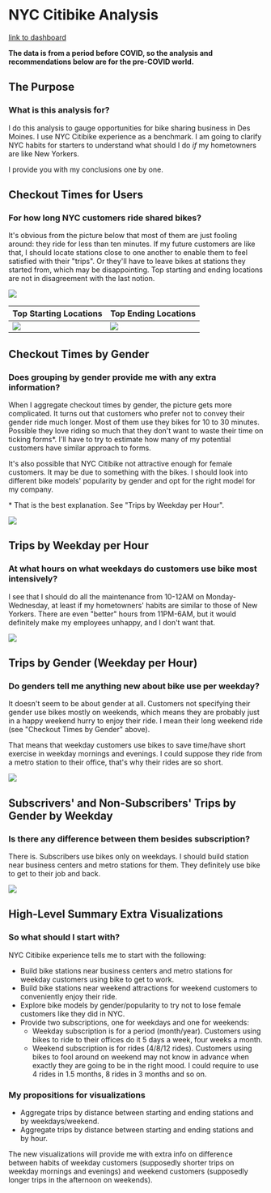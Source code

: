# NYC Citibike Analysis

[link to dashboard](https://public.tableau.com/app/profile/leonid.tkach/viz/module_14/NYCCitibikeAnalysis?publish=yes "link to dashboard")

**The data is from a period before COVID, so the analysis and recommendations below are for the pre-COVID world.**

## The Purpose
### What is this analysis for?

I do this analysis to gauge opportunities for bike sharing business in Des Moines. I use NYC Citibike experience as a benchmark. I am going to clarify NYC habits for starters to understand what should I do *if* my hometowners are like New Yorkers.

I provide you with my conclusions one by one.

## Checkout Times for Users
### For how long NYC customers ride shared bikes?

It's obvious from the picture below that most of them are just fooling around: they ride for less than ten minutes. If my future customers are like that, I should locate stations close to one another to enable them to feel satisfied with their "trips". Or they'll have to leave bikes at stations they started from, which may be disappointing. Top starting and ending locations are not in disagreement with the last notion.

![](./analysis/Checkout-Times-for-Users.png)

Top Starting Locations|Top Ending Locations
---|---
![](./analysis/Top-Starting-Locations.png)|![](./analysis/Top-Ending-Locations.png)

## Checkout Times by Gender
### Does grouping by gender provide me with any extra information?

When I aggregate checkout times by gender, the picture gets more complicated. It turns out that customers who prefer not to convey their gender ride much longer. Most of them use they bikes for 10 to 30 minutes. Possible they love riding so much that they don't want to waste their time on ticking forms*. I'll have to try to estimate how many of my potential customers have similar approach to forms.

It's also possible that NYC Citibike not attractive enough for female customers. It may be due to something with the bikes. I should look into different bike models' popularity by gender and opt for the right model for my company.

\* That is the best explanation. See "Trips by Weekday per Hour".

![](./analysis/Checkout-Times-by-Gender.png)

## Trips by Weekday per Hour
### At what hours on what weekdays do customers use bike most intensively?

I see that I should do all the maintenance from 10-12AM on Monday-Wednesday, at least if my hometowners' habits are similar to those of New Yorkers. There are even "better" hours from 11PM-6AM, but it would definitely make my employees unhappy, and I don't want that.

![](./analysis/Trips-by-Weekday-per-Hour.png)

## Trips by Gender (Weekday per Hour)
### Do genders tell me anything new about bike use per weekday?

It doesn't seem to be about gender at all. Customers not specifying their gender use bikes mostly on weekends, which means they are probably just in a happy weekend hurry to enjoy their ride. I mean their long weekend ride (see "Checkout Times by Gender" above).

That means that weekday customers use bikes to save time/have short exercise in weekday mornings and evenings. I could suppose they ride from a metro station to their office, that's why their rides are so short.

![](./analysis/Trips-by-Gender-(Weekday-per-Hour).png)

## Subscrivers' and Non-Subscribers' Trips by Gender by Weekday
### Is there any difference between them besides subscription?

There is. Subscribers use bikes only on weekdays. I should build station near business centers and metro stations for them. They definitely use bike to get to their job and back.

![](./analysis/User-Trips-by-Gender-by-Weekday.png)

## High-Level Summary Extra Visualizations
### So what should I start with?

NYC Citibike experience tells me to start with the following:

- Build bike stations near business centers and metro stations for weekday customers using bike to get to work.
- Build bike stations near weekend attractions for weekend customers to conveniently enjoy their ride.
- Explore bike models by gender/popularity to try not to lose female customers like they did in NYC.
- Provide two subscriptions, one for weekdays and one for weekends:
   - Weekday subscription is for a period (month/year). Customers using bikes to ride to their offices do it 5 days a week, four weeks a month.
   - Weekend subscription is for rides (4/8/12 rides). Customers using bikes to fool around on weekend may not know in advance when exactly they are going to be in the right mood. I could require to use 4 rides in 1.5 months, 8 rides in 3 months and so on.

### My propositions for visualizations

- Aggregate trips by distance between starting and ending stations and by weekdays/weekend.
- Aggregate trips by distance between starting and ending stations and by hour.

The new visualizations will provide me with extra info on difference between habits of weekday customers (supposedly shorter trips on weekday mornings and evenings) and weekend customers (supposedly longer trips in the afternoon on weekends).
